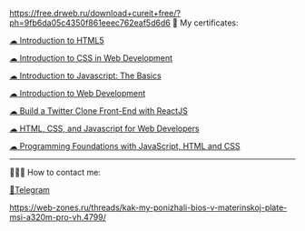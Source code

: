 
https://free.drweb.ru/download+cureit+free/?ph=9fb6da05c4350f861eeec762eaf5d6d6
🔖 My certificates: <p><a href="https://coursera.org/share/641266f14fe2f0ea3710282483673a0c">☁ Introduction to HTML5</a></p> </p>
<p><a href="https://www.coursera.org/account/accomplishments/verify/S3KBB54TCNXJ">☁ Introduction to CSS in Web Development</a></p> </p>
<p><a href="https://www.coursera.org/account/accomplishments/verify/C4M3GL3TLAVC">☁ Introduction to Javascript: The Basics</a></p> </p>
<p><a href="https://www.coursera.org/account/accomplishments/verify/465U9W88MDVT">☁ 
Introduction to Web Development</a></p> </p>
<p><a href="https://www.coursera.org/account/accomplishments/certificate/UR7EYABXDK7U">☁ 
Build a Twitter Clone Front-End with ReactJS</a></p> </p>
<p><a href="https://www.coursera.org/account/accomplishments/verify/8P2JR5YY3C2A">☁ 
HTML, CSS, and Javascript for Web Developers</a></p> </p>
<p><a href="https://www.coursera.org/account/accomplishments/verify/6YJS3J9FTB49">☁ Programming Foundations with JavaScript, HTML and CSS</a></p> </p>

---

👨🏻‍💻 How to contact me: <p><a href="https://t.me/devuejs">💬Telegram</a></p>


https://web-zones.ru/threads/kak-my-ponizhali-bios-v-materinskoj-plate-msi-a320m-pro-vh.4799/